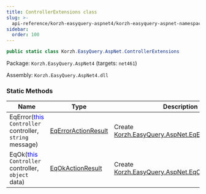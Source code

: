 ```yaml
---
title: ControllerExtensions class
slug: >-
  api-reference/korzh-easyquery-aspnet4/korzh-easyquery-aspnet-namespace/controllerextensions-class
sidebar:
  order: 100
---
```


```csharp
public static class Korzh.EasyQuery.AspNet.ControllerExtensions

```
Package: `Korzh.EasyQuery.AspNet4` (targets: `net461`)

Assembly: `Korzh.EasyQuery.AspNet4.dll`

### Static Methods

| Name | Type | Description | 
| --- | --- | --- | 
| EqError(<span style='color: blue'>this</span> `Controller` controller, `string` message) | [EqErrorActionResult](///easyquery/docs/api-reference/korzh-easyquery-aspnet4/korzh-easyquery-aspnet-namespace/eqerroractionresult-class) | Create [Korzh.EasyQuery.AspNet.EqErrorActionResult](///easyquery/docs/api-reference/korzh-easyquery-aspnet4/korzh-easyquery-aspnet-namespace/eqerroractionresult-class) | 
| EqOk(<span style='color: blue'>this</span> `Controller` controller, `object` data) | [EqOkActionResult](///easyquery/docs/api-reference/korzh-easyquery-aspnet4/korzh-easyquery-aspnet-namespace/eqokactionresult-class) | Create [Korzh.EasyQuery.AspNet.EqOkActionResult](///easyquery/docs/api-reference/korzh-easyquery-aspnet4/korzh-easyquery-aspnet-namespace/eqokactionresult-class) |
